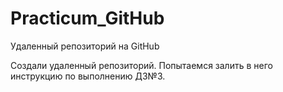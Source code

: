 # Practicum_GitHub
Удаленный репозиторий на GitHub

Создали удаленный репозиторий. Попытаемся залить в него инструкцию по выполнению ДЗ№3.
